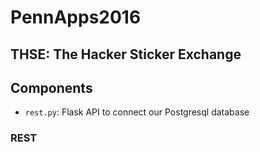 # PennApps2016

## THSE: The Hacker Sticker Exchange

## Components

- `rest.py`: Flask API to connect our Postgresql database 

### REST

